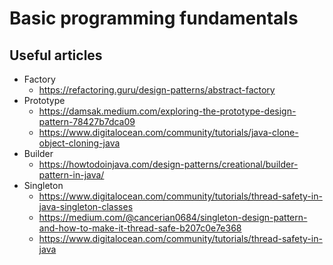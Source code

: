 # Basic programming fundamentals

## Useful articles
* Factory  
  * https://refactoring.guru/design-patterns/abstract-factory
* Prototype  
  * https://damsak.medium.com/exploring-the-prototype-design-pattern-78427b7dca09
  * https://www.digitalocean.com/community/tutorials/java-clone-object-cloning-java  
* Builder
  * https://howtodoinjava.com/design-patterns/creational/builder-pattern-in-java/
* Singleton
  * https://www.digitalocean.com/community/tutorials/thread-safety-in-java-singleton-classes
  * https://medium.com/@cancerian0684/singleton-design-pattern-and-how-to-make-it-thread-safe-b207c0e7e368
  * https://www.digitalocean.com/community/tutorials/thread-safety-in-java
